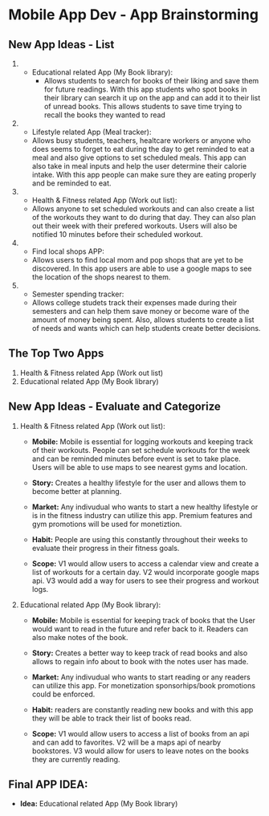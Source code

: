 # Mobile App Dev - App Brainstorming 

## New App Ideas - List
1. - Educational related App (My Book library):
     - Allows students to search for books of their liking and save them for future readings. With this app students who spot books in their library can search it up on the app and can add it to their list of unread books. This allows students to save time trying to recall the books they wanted to read

2. - Lifestyle related App (Meal tracker):
    - Allows busy students, teachers, healtcare workers or anyone who does seems to forget to eat during the day to get reminded to eat a meal and also give options to set scheduled meals. This app can also take in meal inputs and help the user determine their calorie intake. With this app people can make sure they are eating properly and be reminded to eat. 

3. - Health & Fitness related App (Work out list):
    - Allows anyone to set scheduled workouts and can also create a list of the workouts they want to do during that day. They can also plan out their week with their prefered workouts. Users will also be notified 10 minutes before their scheduled workout. 

4. - Find local shops APP:
    - Allows users to find local mom and pop shops that are yet to be discovered. In this app users are able to use a google maps to see the location of the shops nearest to them. 

5. - Semester spending tracker: 
    - Allows college studets track their expenses made during their semesters and can help them save money or become ware of the amount of money being spent. Also, allows students to create a list of needs and wants which can help students create better decisions. 


## The Top Two Apps
1. Health & Fitness related App (Work out list)
2. Educational related App (My Book library)

## New App Ideas - Evaluate and Categorize

1. Health & Fitness related App (Work out list):

    - **Mobile:** Mobile is essential for logging workouts and keeping track of their workouts. People can set schedule workouts for the week and can be reminded minutes before event is set to take place. Users will be able to use maps to see nearest gyms and location. 

    
    - **Story:** Creates a healthy lifestyle for the user and allows them to become better at planning. 


    - **Market:** Any indivudual who wants to start a new healthy lifestyle or is in the fitness industry can utilize this app. Premium features and gym promotions will be used for monetiztion. 
    

    - **Habit:** People are using this constantly throughout their weeks to evaluate their progress in their fitness goals. 


    - **Scope:** V1 would allow users to access a calendar view and create a list of workouts for a certain day. V2 would incorporate google maps api. V3 would add a way for users to see their progress and workout logs. 


2. Educational related App (My Book library):

    - **Mobile:** Mobile is essential for keeping track of books that the User would want to read in the future and refer back to it. Readers can also make notes of the book.
    
    - **Story:** Creates a better way to keep track of read books and also allows to regain info about to book with the notes user has made. 


    - **Market:** Any indivudual who wants to start reading or any readers can utilize this app. For monetization sponsorhips/book promotions could be enforced. 
    

    - **Habit:** readers are constantly reading new books and with this app they will be able to track their list of books read. 


    - **Scope:** V1 would allow users to access a list of books from an api and can add to favorites. V2 will be a maps api of nearby bookstores. V3 would allow for users to leave notes on the books they are currently reading.  
   
## Final APP IDEA: 
- **Idea:** Educational related App (My Book library)
